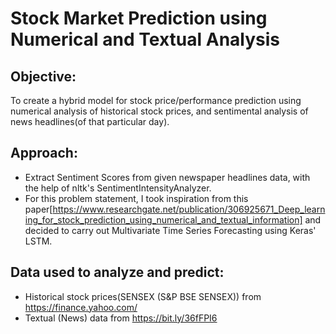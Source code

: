 <h1>Stock Market Prediction using Numerical and Textual Analysis</h1>


<h2>Objective:</h2>

To create a hybrid model for stock price/performance prediction using numerical analysis of historical stock prices, and sentimental analysis of news headlines(of that particular day).

<h2>Approach: </h2>

- Extract Sentiment Scores from given newspaper headlines data, with the help of nltk's SentimentIntensityAnalyzer.
- For this problem statement, I took inspiration from this paper[https://www.researchgate.net/publication/306925671_Deep_learning_for_stock_prediction_using_numerical_and_textual_information] and decided to carry out Multivariate Time Series Forecasting using Keras' LSTM.

<h2>Data used to analyze and predict:</h2>

- Historical stock prices(SENSEX (S&P BSE SENSEX)) from https://finance.yahoo.com/
- Textual (News) data from https://bit.ly/36fFPI6
